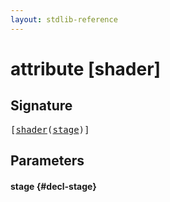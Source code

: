 ```yaml
---
layout: stdlib-reference
---
```


# attribute [shader]

## Signature

<pre>
[<a href="/stdlib-reference/attributes/shader">shader</a>(<a href="/stdlib-reference/attributes/shader#decl-stage" class="code_param">stage</a>)]
</pre>

## Parameters

#### stage {#decl-stage}

